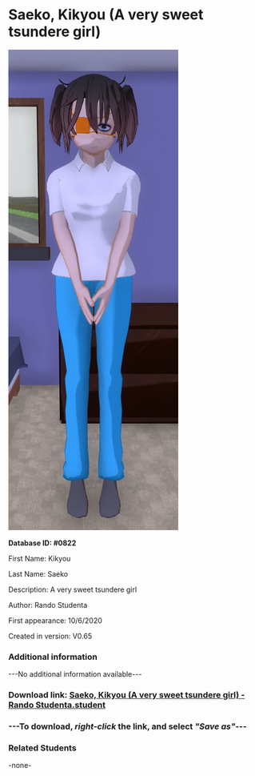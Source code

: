 # Saeko, Kikyou (A very sweet tsundere girl)

<img src="../../Files/Images/Saeko, Kikyou (A very sweet tsundere girl).png" title="Saeko, Kikyou (A very sweet tsundere girl) - Rando Studenta">

**Database ID: #0822**

First Name: Kikyou

Last Name: Saeko

Description: A very sweet tsundere girl

Author: Rando Studenta

First appearance: 10/6/2020

Created in version: V0.65

### Additional information

---No additional information available---

### Download link: <a href="https://raw.githubusercontent.com/Arbiter1223/Daigaku-Gurashi-Custom-Students/master/Files/Student%20Files/Saeko%2C%20Kikyou%20(A%20very%20sweet%20tsundere%20girl)%20-%20Rando%20Studenta.student">Saeko, Kikyou (A very sweet tsundere girl) - Rando Studenta.student</a>

### ---**To download, _right-click_ the link, and select _"Save as"_**---

### Related Students

-none-
